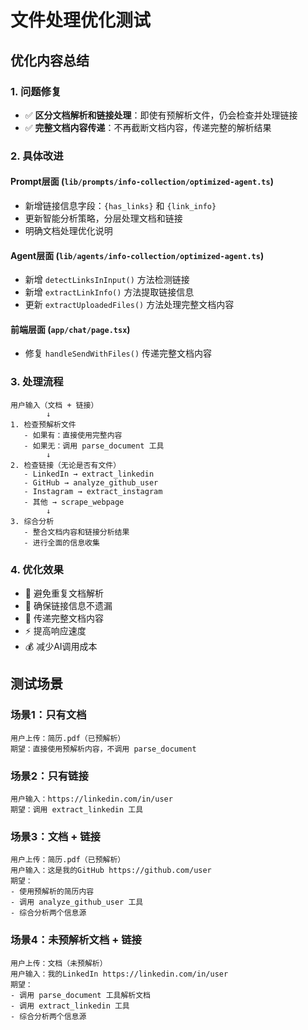 # 文件处理优化测试

## 优化内容总结

### 1. 问题修复
- ✅ **区分文档解析和链接处理**：即使有预解析文件，仍会检查并处理链接
- ✅ **完整文档内容传递**：不再截断文档内容，传递完整的解析结果

### 2. 具体改进

#### Prompt层面 (`lib/prompts/info-collection/optimized-agent.ts`)
- 新增链接信息字段：`{has_links}` 和 `{link_info}`
- 更新智能分析策略，分层处理文档和链接
- 明确文档处理优化说明

#### Agent层面 (`lib/agents/info-collection/optimized-agent.ts`)
- 新增 `detectLinksInInput()` 方法检测链接
- 新增 `extractLinkInfo()` 方法提取链接信息
- 更新 `extractUploadedFiles()` 方法处理完整文档内容

#### 前端层面 (`app/chat/page.tsx`)
- 修复 `handleSendWithFiles()` 传递完整文档内容

### 3. 处理流程

```
用户输入（文档 + 链接）
        ↓
1. 检查预解析文件
   - 如果有：直接使用完整内容
   - 如果无：调用 parse_document 工具
        ↓
2. 检查链接（无论是否有文件）
   - LinkedIn → extract_linkedin
   - GitHub → analyze_github_user
   - Instagram → extract_instagram
   - 其他 → scrape_webpage
        ↓
3. 综合分析
   - 整合文档内容和链接分析结果
   - 进行全面的信息收集
```

### 4. 优化效果
- 🚀 避免重复文档解析
- 🔗 确保链接信息不遗漏
- 📄 传递完整文档内容
- ⚡ 提高响应速度
- 💰 减少AI调用成本

## 测试场景

### 场景1：只有文档
```
用户上传：简历.pdf（已预解析）
期望：直接使用预解析内容，不调用 parse_document
```

### 场景2：只有链接
```
用户输入：https://linkedin.com/in/user
期望：调用 extract_linkedin 工具
```

### 场景3：文档 + 链接
```
用户上传：简历.pdf（已预解析）
用户输入：这是我的GitHub https://github.com/user
期望：
- 使用预解析的简历内容
- 调用 analyze_github_user 工具
- 综合分析两个信息源
```

### 场景4：未预解析文档 + 链接
```
用户上传：文档（未预解析）
用户输入：我的LinkedIn https://linkedin.com/in/user
期望：
- 调用 parse_document 工具解析文档
- 调用 extract_linkedin 工具
- 综合分析两个信息源
``` 